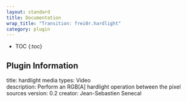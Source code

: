 ```yaml
---
layout: standard
title: Documentation
wrap_title: "Transition: frei0r.hardlight"
category: plugin
---
```

* TOC
{:toc}

## Plugin Information

title: hardlight
media types:
Video  
description: Perform an RGB[A] hardlight operation between the pixel sources
version: 0.2
creator: Jean-Sebastien Senecal
